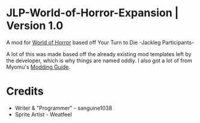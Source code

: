 # JLP-World-of-Horror-Expansion | Version 1.0
A mod for [World of Horror](https://store.steampowered.com/app/913740/WORLD_OF_HORROR/) based off Your Turn to Die -Jackleg Participants-

A lot of this was made based off the already existing mod templates left by the developer, which is why things are named oddly. I also got a lot of from Myomu's [Modding Guide](https://github.com/Myonmu/WoH-Community-Modding-Guide/wiki).

# Credits
* Writer & "Programmer" - sanguine1038
* Sprite Artist - Weatfeel
